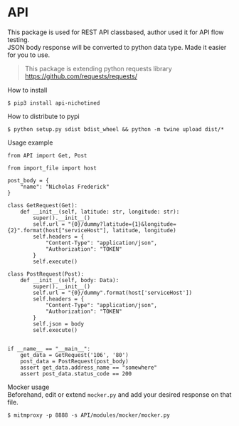 # API

This package is used for REST API classbased, author used it for API flow testing.  
JSON body response will be converted to python data type. Made it easier for you to use.  
> This package is extending python requests library https://github.com/requests/requests/  

How to install 
```
$ pip3 install api-nichotined
```

How to distribute to pypi
```
$ python setup.py sdist bdist_wheel && python -m twine upload dist/*
```

Usage example
```python3
from API import Get, Post

from import_file import host

post_body = {
    "name": "Nicholas Frederick"
}

class GetRequest(Get):
    def __init__(self, latitude: str, longitude: str):
        super().__init__()
        self.url = "{0}/dummy?latitude={1}&longitude={2}".format(host["serviceHost"], latitude, longitude)
        self.headers = {
            "Content-Type": "application/json",
            "Authorization": "TOKEN"
        }
        self.execute()
        
class PostRequest(Post):
    def __init__(self, body: Data):
        super().__init__()
        self.url = "{0}/dummy".format(host['serviceHost'])
        self.headers = {
            "Content-Type": "application/json",
            "Authorization": "TOKEN"
        }
        self.json = body
        self.execute()

        
if __name__ == "__main__":
    get_data = GetRequest('106', '80')
    post_data = PostRequest(post_body)
    assert get_data.address_name == "somewhere"
    assert post_data.status_code == 200
```

Mocker usage  
Beforehand, edit or extend `mocker.py` and add your desired response on that file. 
```
$ mitmproxy -p 8888 -s API/modules/mocker/mocker.py
```
